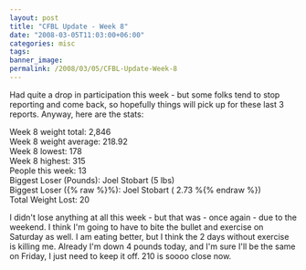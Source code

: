 ```yaml
---
layout: post
title: "CFBL Update - Week 8"
date: "2008-03-05T11:03:00+06:00"
categories: misc 
tags: 
banner_image: 
permalink: /2008/03/05/CFBL-Update-Week-8
---
```


Had quite a drop in participation this week - but some folks tend to stop reporting and come back, so hopefully things will pick up for these last 3 reports. Anyway, here are the stats:

Week 8 weight total: 2,846<br>
Week 8 weight average: 218.92<br>
Week 8 lowest: 178<br>
Week 8 highest: 315<br>
People this week: 13<br>
Biggest Loser (Pounds): Joel Stobart (5 lbs)<br>
Biggest Loser ({% raw %}%): Joel Stobart ( 2.73 %{% endraw %})<br>
Total Weight Lost: 20<br>

I didn't lose anything at all this week - but that was - once again - due to the weekend. I think I'm going to have to bite the bullet and exercise on Saturday as well. I am eating better, but I think the 2 days without exercise is killing me. Already I'm down 4 pounds today, and I'm sure I'll be the same on Friday, I just need to keep it off. 210 is soooo close now.